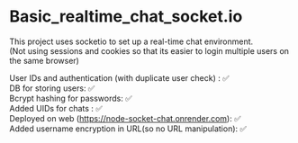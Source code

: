 # Basic_realtime_chat_socket.io

This project uses socketio to set up a real-time chat environment.<br />
(Not using sessions and cookies so that its easier to login multiple users on the same browser)

User IDs and authentication (with duplicate user check) : ✅ <br />
DB for storing users:  ✅ <br />
Bcrypt hashing for passwords: ✅ <br />
Added UIDs for chats : ✅ <br />
Deployed on web (https://node-socket-chat.onrender.com): ✅ <br />
Added username encryption in URL(so no URL manipulation): ✅ <br />

